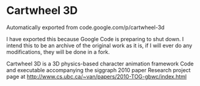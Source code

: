 # Cartwheel 3D

Automatically exported from code.google.com/p/cartwheel-3d

I have exported this because Google Code is preparing to shut down.
I intend this to be an archive of the original work as it is,
if I will ever do any modifications, they will be done in a fork.

Cartwheel 3D is a 3D physics-based character animation framework
Code and executable accompanying the siggraph 2010 paper
Research project page at http://www.cs.ubc.ca/~van/papers/2010-TOG-gbwc/index.html
